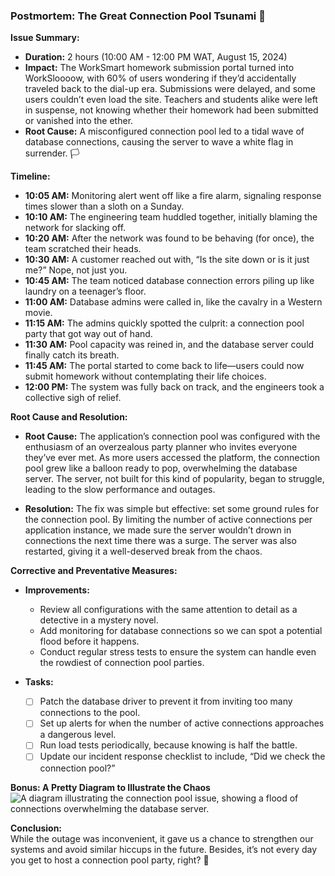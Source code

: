 ### Postmortem: The Great Connection Pool Tsunami 🌊

**Issue Summary:**

- **Duration:** 2 hours (10:00 AM - 12:00 PM WAT, August 15, 2024)
- **Impact:** The WorkSmart homework submission portal turned into WorkSloooow, with 60% of users wondering if they’d accidentally traveled back to the dial-up era. Submissions were delayed, and some users couldn’t even load the site. Teachers and students alike were left in suspense, not knowing whether their homework had been submitted or vanished into the ether.
- **Root Cause:** A misconfigured connection pool led to a tidal wave of database connections, causing the server to wave a white flag in surrender. 🏳️

**Timeline:**

- **10:05 AM:** Monitoring alert went off like a fire alarm, signaling response times slower than a sloth on a Sunday.
- **10:10 AM:** The engineering team huddled together, initially blaming the network for slacking off.
- **10:20 AM:** After the network was found to be behaving (for once), the team scratched their heads.
- **10:30 AM:** A customer reached out with, “Is the site down or is it just me?” Nope, not just you.
- **10:45 AM:** The team noticed database connection errors piling up like laundry on a teenager’s floor.
- **11:00 AM:** Database admins were called in, like the cavalry in a Western movie.
- **11:15 AM:** The admins quickly spotted the culprit: a connection pool party that got way out of hand.
- **11:30 AM:** Pool capacity was reined in, and the database server could finally catch its breath.
- **11:45 AM:** The portal started to come back to life—users could now submit homework without contemplating their life choices.
- **12:00 PM:** The system was fully back on track, and the engineers took a collective sigh of relief.

**Root Cause and Resolution:**

- **Root Cause:** The application’s connection pool was configured with the enthusiasm of an overzealous party planner who invites everyone they’ve ever met. As more users accessed the platform, the connection pool grew like a balloon ready to pop, overwhelming the database server. The server, not built for this kind of popularity, began to struggle, leading to the slow performance and outages.

- **Resolution:** The fix was simple but effective: set some ground rules for the connection pool. By limiting the number of active connections per application instance, we made sure the server wouldn’t drown in connections the next time there was a surge. The server was also restarted, giving it a well-deserved break from the chaos.

**Corrective and Preventative Measures:**

- **Improvements:**
  - Review all configurations with the same attention to detail as a detective in a mystery novel.
  - Add monitoring for database connections so we can spot a potential flood before it happens.
  - Conduct regular stress tests to ensure the system can handle even the rowdiest of connection pool parties.

- **Tasks:**
  - [ ] Patch the database driver to prevent it from inviting too many connections to the pool.
  - [ ] Set up alerts for when the number of active connections approaches a dangerous level.
  - [ ] Run load tests periodically, because knowing is half the battle.
  - [ ] Update our incident response checklist to include, “Did we check the connection pool?”

**Bonus: A Pretty Diagram to Illustrate the Chaos**  
![A diagram illustrating the connection pool issue, showing a flood of connections overwhelming the database server.](#)

**Conclusion:**  
While the outage was inconvenient, it gave us a chance to strengthen our systems and avoid similar hiccups in the future. Besides, it’s not every day you get to host a connection pool party, right? 🎉
